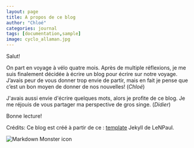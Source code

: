 ```yaml
---
layout: page
title: A propos de ce blog
author: "Chloé"
categories: journal
tags: [documentation,sample]
image: cyclo_allaman.jpg
---
```


Salut!

On part en voyage à vélo quatre mois. Après de multiple réflexions, je me suis finalement décidée à écrire un blog pour écrire sur notre voyage. J’avais peur de vous donner trop envie de partir, mais en fait je pense que c’est un bon moyen de donner de nos nouvelles! (*Chloé*) 

J'avais aussi envie d'écrire quelques mots, alors je profite de ce blog. Je me réjouis de vous partager ma perspective de gros singe. (*Didier*)

Bonne lecture!

Crédits: Ce blog est créé à partir de ce  : <a href="https://github.com/LeNPaul/jekyll-starter-kit" target="_blank">template</a> Jekyll de LeNPaul.



<img src="/cyclovoyage/assets/img/cyclo_allaman.jpg"
     alt="Markdown Monster icon"
     style="float: left; margin-right: 10px;" />
